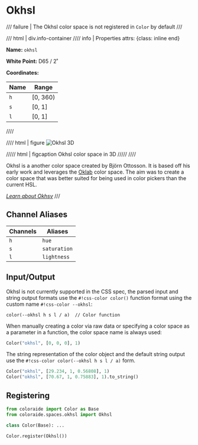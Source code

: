 # Okhsl

/// failure | The Okhsl color space is not registered in `Color` by default
///

/// html | div.info-container
//// info | Properties
    attrs: {class: inline end}

**Name:** `okhsl`

**White Point:** D65 / 2˚

**Coordinates:**

Name | Range
---- | -----
`h`  | [0, 360)
`s`  | [0, 1]
`l`  | [0, 1]
////

//// html | figure
![Okhsl 3D](../images/okhsl-3d.png)

///// html | figcaption
Okhsl color space in 3D
/////
////

Okhsl is a another color space created by Björn Ottosson. It is based off his early work and leverages the
[Oklab](./oklab.md) color space. The aim was to create a color space that was better suited for being used in color pickers
than the current HSL.

_[Learn about Okhsv](https://bottosson.github.io/posts/colorpicker/)_
///

## Channel Aliases

Channels    | Aliases
----------- | -------
`h`         | `hue`
`s`         | `saturation`
`l`         | `lightness`

## Input/Output

Okhsl is not currently supported in the CSS spec, the parsed input and string output formats use the
`#!css-color color()` function format using the custom name `#!css-color --okhsl`:

```css-color
color(--okhsl h s l / a)  // Color function
```

When manually creating a color via raw data or specifying a color space as a parameter in a function, the color
space name is always used:

```py
Color("okhsl", [0, 0, 0], 1)
```

The string representation of the color object and the default string output use the
`#!css-color color(--okhsl h s l / a)` form.

```py play
Color("okhsl", [29.234, 1, 0.56808], 1)
Color("okhsl", [70.67, 1, 0.75883], 1).to_string()
```

## Registering

```py
from coloraide import Color as Base
from coloraide.spaces.okhsl import Okhsl

class Color(Base): ...

Color.register(Okhsl())
```
